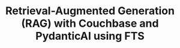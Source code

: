 ---
# frontmatter
path: "/tutorial-pydantic-ai-couchbase-rag-with-fts"
title: Retrieval-Augmented Generation (RAG) with Couchbase and PydanticAI using FTS
short_title: RAG with Couchbase and PydanticAI
description:
  - Learn how to build a semantic search engine using Couchbase and PydanticAI using FTS.
  - This tutorial demonstrates how to integrate Couchbase's vector search capabilities with PydanticAI using tool calling.
  - You'll understand how to perform Retrieval-Augmented Generation (RAG) using PydanticAI and Couchbase.
content_type: tutorial
filter: sdk
technology:
  - vector search
tags:
  - Artificial Intelligence
  - LangChain
  - OpenAI
  - PydanticAI
  - FTS
sdk_language:
  - python
length: 30 Mins
---